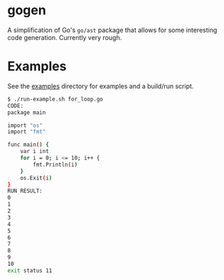 # gogen

A simplification of Go's `go/ast` package that allows for some
interesting code generation. Currently very rough.

# Examples

See the
[examples](https://github.com/garslo/gogen/tree/master/examples)
directory for examples and a build/run script.

```sh
$ ./run-example.sh for_loop.go
CODE:
package main

import "os"
import "fmt"

func main() {
	var i int
	for i = 0; i <= 10; i++ {
		fmt.Println(i)
	}
	os.Exit(i)
}
RUN RESULT:
0
1
2
3
4
5
6
7
8
9
10
exit status 11
```
